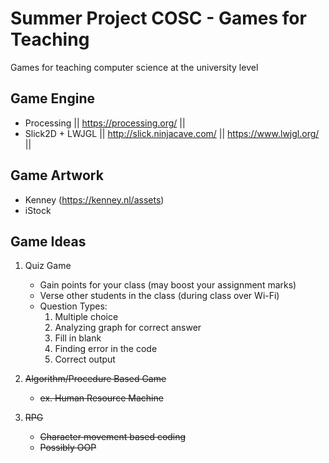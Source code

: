 # Summer Project COSC - Games for Teaching
Games for teaching computer science at the university level 
## Game Engine
- Processing || https://processing.org/ ||
- Slick2D + LWJGL || http://slick.ninjacave.com/ || https://www.lwjgl.org/ ||

## Game Artwork
- Kenney (https://kenney.nl/assets)
- iStock
## Game Ideas
1. Quiz Game
   - Gain points for your class (may boost your assignment marks)
   - Verse other students in the class (during class over Wi-Fi)
   - Question Types:
     1. Multiple choice
     2. Analyzing graph for correct answer
     3. Fill in blank
     4. Finding error in the code
     5. Correct output
     
2. ~~Algorithm/Procedure Based Game~~
   - ~~ex. Human Resource Machine~~
3. ~~RPG~~
   - ~~Character movement based coding~~
   - ~~Possibly OOP~~
